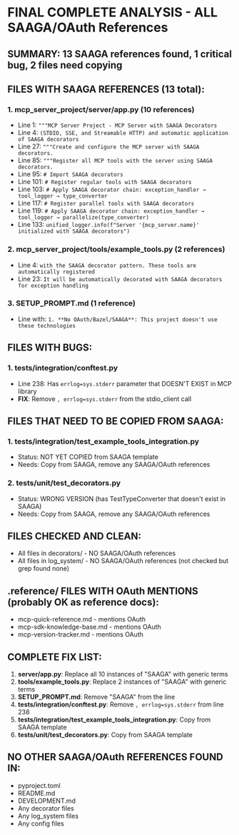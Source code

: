# FINAL COMPLETE ANALYSIS - ALL SAAGA/OAuth References

## SUMMARY: 13 SAAGA references found, 1 critical bug, 2 files need copying

## FILES WITH SAAGA REFERENCES (13 total):

### 1. mcp_server_project/server/app.py (10 references)
- Line 1: `"""MCP Server Project - MCP Server with SAAGA Decorators`
- Line 4: `(STDIO, SSE, and Streamable HTTP) and automatic application of SAAGA decorators`
- Line 27: `"""Create and configure the MCP server with SAAGA decorators.`
- Line 85: `"""Register all MCP tools with the server using SAAGA decorators.`
- Line 95: `# Import SAAGA decorators`
- Line 101: `# Register regular tools with SAAGA decorators`
- Line 103: `# Apply SAAGA decorator chain: exception_handler → tool_logger → type_converter`
- Line 117: `# Register parallel tools with SAAGA decorators`
- Line 119: `# Apply SAAGA decorator chain: exception_handler → tool_logger → parallelize(type_converter)`
- Line 133: `unified_logger.info(f"Server '{mcp_server.name}' initialized with SAAGA decorators")`

### 2. mcp_server_project/tools/example_tools.py (2 references)
- Line 4: `with the SAAGA decorator pattern. These tools are automatically registered`
- Line 23: `It will be automatically decorated with SAAGA decorators for exception handling`

### 3. SETUP_PROMPT.md (1 reference)
- Line with: `1. **No OAuth/Bazel/SAAGA**: This project doesn't use these technologies`

## FILES WITH BUGS:

### 1. tests/integration/conftest.py
- Line 238: Has `errlog=sys.stderr` parameter that DOESN'T EXIST in MCP library
- **FIX**: Remove `, errlog=sys.stderr` from the stdio_client call

## FILES THAT NEED TO BE COPIED FROM SAAGA:

### 1. tests/integration/test_example_tools_integration.py
- Status: NOT YET COPIED from SAAGA template
- Needs: Copy from SAAGA, remove any SAAGA/OAuth references

### 2. tests/unit/test_decorators.py  
- Status: WRONG VERSION (has TestTypeConverter that doesn't exist in SAAGA)
- Needs: Copy from SAAGA, remove any SAAGA/OAuth references

## FILES CHECKED AND CLEAN:
- All files in decorators/ - NO SAAGA/OAuth references
- All files in log_system/ - NO SAAGA/OAuth references (not checked but grep found none)

## .reference/ FILES WITH OAuth MENTIONS (probably OK as reference docs):
- mcp-quick-reference.md - mentions OAuth
- mcp-sdk-knowledge-base.md - mentions OAuth  
- mcp-version-tracker.md - mentions OAuth

## COMPLETE FIX LIST:

1. **server/app.py**: Replace all 10 instances of "SAAGA" with generic terms
2. **tools/example_tools.py**: Replace 2 instances of "SAAGA" with generic terms
3. **SETUP_PROMPT.md**: Remove "SAAGA" from the line
4. **tests/integration/conftest.py**: Remove `, errlog=sys.stderr` from line 238
5. **tests/integration/test_example_tools_integration.py**: Copy from SAAGA template
6. **tests/unit/test_decorators.py**: Copy from SAAGA template

## NO OTHER SAAGA/OAuth REFERENCES FOUND IN:
- pyproject.toml
- README.md  
- DEVELOPMENT.md
- Any decorator files
- Any log_system files
- Any config files